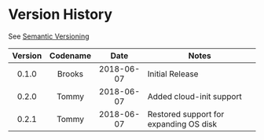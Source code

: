 # Version History

See [Semantic Versioning](http://semver.org/spec/v2.0.0.html)

|Version|Codename|Date|Notes|
|:---:|:---:|:---:|---|
|0.1.0|Brooks|2018-06-07|Initial Release|
|0.2.0|Tommy|2018-06-07|Added cloud-init support|
|0.2.1|Tommy|2018-06-07|Restored support for expanding OS disk|